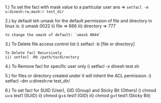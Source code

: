 1.) To set the facl with mask value to a particular user
ans => `setfacl -m u:dinesh:rw,mask:r test_dir`

2.) by default teh umask for the default permission of file and directory in linux is:
    i) umask 0022
    ii) file => 666
    iii) directory => 777

    to change the umask of default: `umask 0044`

3.) To Delete file access control list
    i) setfacl -b [file or directory]
    
    To Delete facl Recursively 
    ii) setfacl -Rb /path/to/directory

4.) To Remove facl for specific user only
    i) setfacl -x dinesh test.sh

5.) for files or directory created under it will inherit the ACL permission.
    i) setfacl -dm u:dinesh:rw test_dir/

6.) To set facl for SUID (User), GID (Group) and Sticky Bit (Others)
    i) chmod u+s test1 (SUID)
    ii) chmod g+s test1 (GID)
    iii) chmod g+t test1 (Sticky Bit)